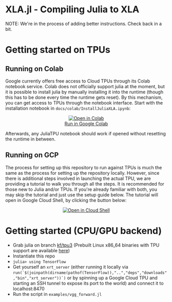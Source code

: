 # XLA.jl - Compiling Julia to XLA

NOTE: We're in the process of adding better instructions. Check back in a bit.

# Getting started on TPUs

## Running on Colab

Google currently offers free access to Cloud TPUs through its Colab notebook
service. Colab does not officially support julia at the moment, but it is
possible to install julia by manually installing it into the runtime (though
this has to be done every time the runtime gets reset). By this mechanism,
you can get access to TPUs through the notebook interface. Start with the installation
notebook in `docs/colab/InstallJuliaXLA.ipynb`:

<p align="center">
<a href="https://colab.research.google.com/JuliaTPU/XLA.jl/blob/master/docs/colab/InstallJuliaXLA.ipynb"><img src="https://www.tensorflow.org/images/colab_logo_32px.png" alt="Open in Colab"/><br/>Run in Google Colab</a>
</p>

Afterwards, any JuliaTPU notebook should work if opened without resetting the runtime
in between.

## Running on GCP

The process for setting up this repository to run against TPUs is much 
the same as the process for setting up the repository locally. However, since
there is additional steps involved in launching the actual TPU, we are providing
a tutorial to walk you through all the steps. It is recommended for those new to
Julia and/or TPUs. If you're already familiar with both, you may skip the tutorial
and just use the setup guide below. The tutorial will open in Google Cloud Shell,
by clicking the button below:

<p align="center">
<a href="https://console.cloud.google.com/cloudshell/open?cloudshell_git_repo=https%3A%2F%2Fgithub.com%2FJuliaTPU%2FXLA.jl&cloudshell_tutorial=docs%2Ftpu_tutorial.md">
<img alt="Open in Cloud Shell" src ="http://gstatic.com/cloudssh/images/open-btn.svg"></a>
</p>

# Getting started (CPU/GPU backend)
- Grab julia on branch [kf/tpu3](https://github.com/JuliaLang/julia/tree/kf/tpu3) (Prebuilt Linux x86_64 binaries with TPU support are available [here](https://storage.googleapis.com/julia-tpu-binaries/julia.v1.1.0-kf.tpu3.x86_64-linux-gnu.tar.gz))
- Instantiate this repo
- `julia> using TensorFlow`
- Get yourself an `xrt_server` (either running it locally via ``run(`$(joinpath(dirname(pathof(TensorFlow)),"..","deps","downloads","bin","xrt_server"))`)`` or by spinning up a Google Cloud TPU and starting an SSH tunnel to expose its port to the world) and connect it to localhost:8470
- Run the script in `examples/vgg_forward.jl`
